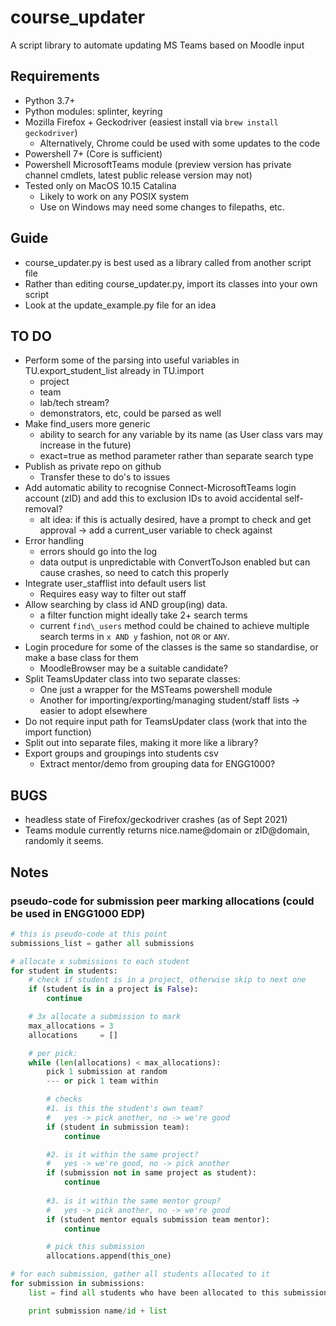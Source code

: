 # course\_updater
A script library to automate updating MS Teams based on Moodle input

## Requirements
- Python 3.7+
- Python modules: splinter, keyring
- Mozilla Firefox + Geckodriver (easiest install via `brew install geckodriver`)
	- Alternatively, Chrome could be used with some updates to the code
- Powershell 7+ (Core is sufficient)
- Powershell MicrosoftTeams module (preview version has private channel cmdlets, latest public release version may not)
- Tested only on MacOS 10.15 Catalina
	- Likely to work on any POSIX system
	- Use on Windows may need some changes to filepaths, etc.

## Guide
- course\_updater.py is best used as a library called from another script file
- Rather than editing course\_updater.py, import its classes into your own script
- Look at the update\_example.py file for an idea

## TO DO
- Perform some of the parsing into useful variables in TU.export_student_list already in TU.import
	- project
	- team
	- lab/tech stream?
	- demonstrators, etc, could be parsed as well
- Make find_users more generic
	- ability to search for any variable by its name (as User class vars may increase in the future)
	- exact=true as method parameter rather than separate search type
- Publish as private repo on github
	- Transfer these to do's to issues
- Add automatic ability to recognise Connect-MicrosoftTeams login account (zID) and add this to exclusion IDs to avoid accidental self-removal?
	- alt idea: if this is actually desired, have a prompt to check and get approval -> add a current_user variable to check against
- Error handling
	- errors should go into the log
	- data output is unpredictable with ConvertToJson enabled but can cause crashes, so need to catch this properly
- Integrate user_stafflist into default users list
	- Requires easy way to filter out staff
- Allow searching by class id AND group(ing) data.
	- a filter function might ideally take 2+ search terms
	- current `find\_users` method could be chained to achieve multiple search terms in `x AND y` fashion, not `OR` or `ANY`.
- Login procedure for some of the classes is the same so standardise, or make a base class for them
	- MoodleBrowser may be a suitable candidate?
- Split TeamsUpdater class into two separate classes:
	- One just a wrapper for the MSTeams powershell module
	- Another for importing/exporting/managing student/staff lists -> easier to adopt elsewhere
- Do not require input path for TeamsUpdater class (work that into the import function)
- Split out into separate files, making it more like a library?
- Export groups and groupings into students csv
	- Extract mentor/demo from grouping data for ENGG1000?

## BUGS
- headless state of Firefox/geckodriver crashes (as of Sept 2021)
- Teams module currently returns nice.name@domain or zID@domain, randomly it seems.

## Notes

### pseudo-code for submission peer marking allocations (could be used in ENGG1000 EDP)
```python
# this is pseudo-code at this point
submissions_list = gather all submissions

# allocate x submissions to each student
for student in students:
	# check if student is in a project, otherwise skip to next one
	if (student is in a project is False):
		continue

	# 3x allocate a submission to mark
	max_allocations = 3
	allocations     = []

	# per pick:
	while (len(allocations) < max_allocations):
		pick 1 submission at random
		--- or pick 1 team within

		# checks
		#1. is this the student's own team?
		#   yes -> pick another, no -> we're good 
		if (student in submission team):
			continue

		#2. is it within the same project?
		#   yes -> we're good, no -> pick another
		if (submission not in same project as student):
			continue
		
		#3. is it within the same mentor group?
		#   yes -> pick another, no -> we're good
		if (student mentor equals submission team mentor):
			continue

		# pick this submission
		allocations.append(this_one)

# for each submission, gather all students allocated to it
for submission in submissions:
	list = find all students who have been allocated to this submission

	print submission name/id + list
```